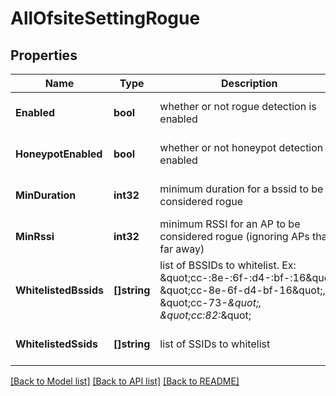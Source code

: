 # AllOfsiteSettingRogue

## Properties
Name | Type | Description | Notes
------------ | ------------- | ------------- | -------------
**Enabled** | **bool** | whether or not rogue detection is enabled | [optional] [default to false]
**HoneypotEnabled** | **bool** | whether or not honeypot detection is enabled | [optional] [default to false]
**MinDuration** | **int32** | minimum duration for a bssid to be considered rogue | [optional] [default to 10]
**MinRssi** | **int32** | minimum RSSI for an AP to be considered rogue (ignoring APs that’s far away) | [optional] [default to -80]
**WhitelistedBssids** | **[]string** | list of BSSIDs to whitelist. Ex: \&quot;cc-:8e-:6f-:d4-:bf-:16\&quot;, \&quot;cc-8e-6f-d4-bf-16\&quot;, \&quot;cc-73-*\&quot;, \&quot;cc:82:*\&quot; | [optional] [default to null]
**WhitelistedSsids** | **[]string** | list of SSIDs to whitelist | [optional] [default to null]

[[Back to Model list]](../README.md#documentation-for-models) [[Back to API list]](../README.md#documentation-for-api-endpoints) [[Back to README]](../README.md)

